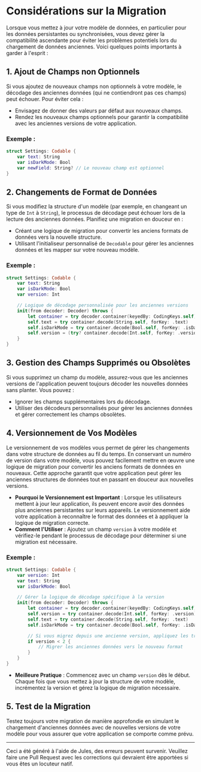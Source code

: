 # Considérations sur la Migration

Lorsque vous mettez à jour votre modèle de données, en particulier pour les données persistantes ou synchronisées, vous devez gérer la compatibilité ascendante pour éviter les problèmes potentiels lors du chargement de données anciennes. Voici quelques points importants à garder à l'esprit :

## 1. Ajout de Champs non Optionnels
Si vous ajoutez de nouveaux champs non optionnels à votre modèle, le décodage des anciennes données (qui ne contiendront pas ces champs) peut échouer. Pour éviter cela :
- Envisagez de donner des valeurs par défaut aux nouveaux champs.
- Rendez les nouveaux champs optionnels pour garantir la compatibilité avec les anciennes versions de votre application.

### Exemple :
```swift
struct Settings: Codable {
    var text: String
    var isDarkMode: Bool
    var newField: String? // Le nouveau champ est optionnel
}
```

## 2. Changements de Format de Données
Si vous modifiez la structure d'un modèle (par exemple, en changeant un type de `Int` à `String`), le processus de décodage peut échouer lors de la lecture des anciennes données. Planifiez une migration en douceur en :
- Créant une logique de migration pour convertir les anciens formats de données vers la nouvelle structure.
- Utilisant l'initialiseur personnalisé de `Decodable` pour gérer les anciennes données et les mapper sur votre nouveau modèle.

### Exemple :
```swift
struct Settings: Codable {
    var text: String
    var isDarkMode: Bool
    var version: Int

    // Logique de décodage personnalisée pour les anciennes versions
    init(from decoder: Decoder) throws {
        let container = try decoder.container(keyedBy: CodingKeys.self)
        self.text = try container.decode(String.self, forKey: .text)
        self.isDarkMode = try container.decode(Bool.self, forKey: .isDarkMode)
        self.version = (try? container.decode(Int.self, forKey: .version)) ?? 1 // Valeur par défaut pour les anciennes données
    }
}
```

## 3. Gestion des Champs Supprimés ou Obsolètes
Si vous supprimez un champ du modèle, assurez-vous que les anciennes versions de l'application peuvent toujours décoder les nouvelles données sans planter. Vous pouvez :
- Ignorer les champs supplémentaires lors du décodage.
- Utiliser des décodeurs personnalisés pour gérer les anciennes données et gérer correctement les champs obsolètes.

## 4. Versionnement de Vos Modèles

Le versionnement de vos modèles vous permet de gérer les changements dans votre structure de données au fil du temps. En conservant un numéro de version dans votre modèle, vous pouvez facilement mettre en œuvre une logique de migration pour convertir les anciens formats de données en nouveaux. Cette approche garantit que votre application peut gérer les anciennes structures de données tout en passant en douceur aux nouvelles versions.

- **Pourquoi le Versionnement est Important** : Lorsque les utilisateurs mettent à jour leur application, ils peuvent encore avoir des données plus anciennes persistantes sur leurs appareils. Le versionnement aide votre application à reconnaître le format des données et à appliquer la logique de migration correcte.
- **Comment l'Utiliser** : Ajoutez un champ `version` à votre modèle et vérifiez-le pendant le processus de décodage pour déterminer si une migration est nécessaire.

### Exemple :
```swift
struct Settings: Codable {
    var version: Int
    var text: String
    var isDarkMode: Bool

    // Gérer la logique de décodage spécifique à la version
    init(from decoder: Decoder) throws {
        let container = try decoder.container(keyedBy: CodingKeys.self)
        self.version = try container.decode(Int.self, forKey: .version)
        self.text = try container.decode(String.self, forKey: .text)
        self.isDarkMode = try container.decode(Bool.self, forKey: .isDarkMode)

        // Si vous migrez depuis une ancienne version, appliquez les transformations nécessaires ici
        if version < 2 {
            // Migrer les anciennes données vers le nouveau format
        }
    }
}
```

- **Meilleure Pratique** : Commencez avec un champ `version` dès le début. Chaque fois que vous mettez à jour la structure de votre modèle, incrémentez la version et gérez la logique de migration nécessaire.

## 5. Test de la Migration
Testez toujours votre migration de manière approfondie en simulant le chargement d'anciennes données avec de nouvelles versions de votre modèle pour vous assurer que votre application se comporte comme prévu.

---
Ceci a été généré à l'aide de Jules, des erreurs peuvent survenir. Veuillez faire une Pull Request avec les corrections qui devraient être apportées si vous êtes un locuteur natif.

